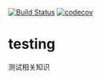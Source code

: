 [![Build Status](https://travis-ci.org/Samaritan89/testing.svg?branch=master)](https://travis-ci.org/Samaritan89/testing)
[![codecov](https://codecov.io/gh/Samaritan89/testing/branch/master/graph/badge.svg)](https://codecov.io/gh/Samaritan89/testing)

# testing
测试相关知识

